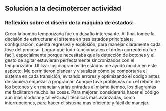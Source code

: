 ## Solución a la decimotercer actividad
### Reflexión sobre el diseño de la máquina de estados:
Crear la bomba temporizada fue un desafío interesante. Al final tomée la decisión de estructurar el sistema en tres estados principales: configuración, cuenta regresiva y explosión, 
para manejar claramente cada fase del proceso. Lograr que todo funcionara en el orden correcto no fue fácil, especialmente porque necesitaba que la detección de botones y el gesto de agitar 
estuvieran perfectamente sincronizados con el temporizador. Utilizar los diagramas de estados me ayudó mucho en este aspecto. Me permitieron planear y visualizar cómo se comportaría el 
sistema en cada transición, evitando errores y optimizando el código antes de siquiera empezar a programar. Aunque tuve problemas con el rebote de los botones y en manejar varias entradas 
al mismo tiempo, los diagramas me facilitaron mucho las cosas. Para mejorar, consideraría hacer el código aún más modular y tal vez usar técnicas más avanzadas, como interrupciones, para 
hacer el sistema más eficiente y fácil de manejar.

